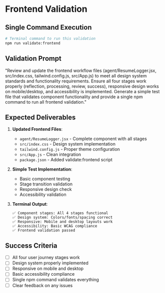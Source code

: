 # Frontend Validation

## **Single Command Execution**

```bash
# Terminal command to run this validation
npm run validate:frontend
```

## **Validation Prompt**

"Review and update the frontend workflow files (agent/ResumeLogger.jsx, src/index.css, tailwind.config.js, src/App.js) to meet all design system standards and functionality requirements. Ensure all four stages work properly (reflection, processing, review, success), responsive design works on mobile/desktop, and accessibility is implemented. Generate a simple test file that validates component functionality and provide a single npm command to run all frontend validation."

## **Expected Deliverables**

1. **Updated Frontend Files**:
   - `agent/ResumeLogger.jsx` - Complete component with all stages
   - `src/index.css` - Design system implementation
   - `tailwind.config.js` - Proper theme configuration
   - `src/App.js` - Clean integration
   - `package.json` - Added validate:frontend script

2. **Simple Test Implementation**:
   - Basic component testing
   - Stage transition validation
   - Responsive design check
   - Accessibility validation

3. **Terminal Output**:
   ```
   ✅ Component stages: All 4 stages functional
   ✅ Design system: Colors/fonts/spacing correct
   ✅ Responsive: Mobile and desktop layouts work
   ✅ Accessibility: Basic WCAG compliance
   ✅ Frontend validation passed
   ```

## **Success Criteria**

- [ ] All four user journey stages work
- [ ] Design system properly implemented
- [ ] Responsive on mobile and desktop
- [ ] Basic accessibility compliance
- [ ] Single npm command validates everything
- [ ] Clear feedback on any issues
